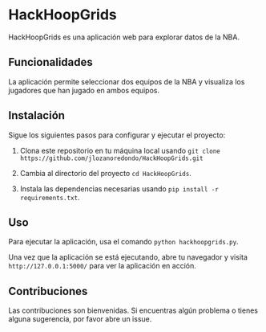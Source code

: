 # HackHoopGrids

HackHoopGrids es una aplicación web para explorar datos de la NBA.

## Funcionalidades

La aplicación permite seleccionar dos equipos de la NBA y visualiza los jugadores que han jugado en ambos equipos.

## Instalación

Sigue los siguientes pasos para configurar y ejecutar el proyecto:

1. Clona este repositorio en tu máquina local usando `git clone https://github.com/jlozanoredondo/HackHoopGrids.git` 

2. Cambia al directorio del proyecto `cd HackHoopGrids`.

3. Instala las dependencias necesarias usando `pip install -r requirements.txt`.

## Uso

Para ejecutar la aplicación, usa el comando `python hackhoopgrids.py`.

Una vez que la aplicación se está ejecutando, abre tu navegador y visita `http://127.0.0.1:5000/` para ver la aplicación en acción.

## Contribuciones

Las contribuciones son bienvenidas. Si encuentras algún problema o tienes alguna sugerencia, por favor abre un issue.